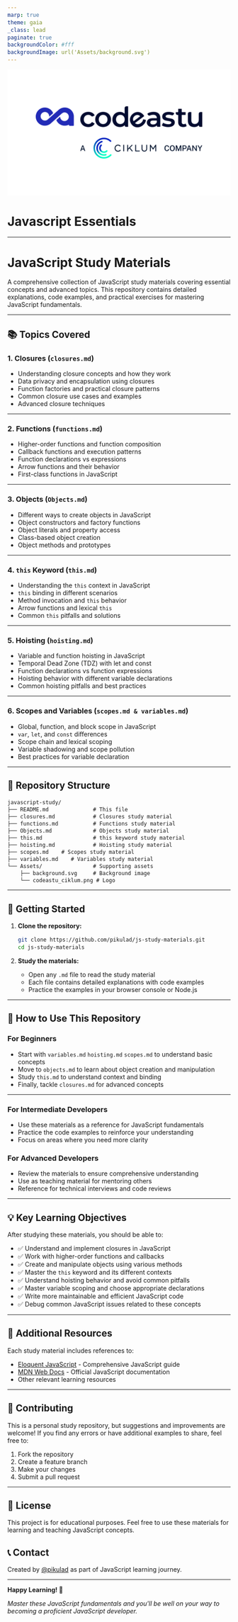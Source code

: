 ```yaml
---
marp: true
theme: gaia
_class: lead
paginate: true
backgroundColor: #fff
backgroundImage: url('Assets/background.svg')
---
```


![bg left:40% 80%](Assets/codeastu_ciklum.png)

# **Javascript Essentials**

---
# JavaScript Study Materials

A comprehensive collection of JavaScript study materials covering essential concepts and advanced topics. This repository contains detailed explanations, code examples, and practical exercises for mastering JavaScript fundamentals.

---

## 📚 Topics Covered

### 1. **Closures** (`closures.md`)
- Understanding closure concepts and how they work
- Data privacy and encapsulation using closures
- Function factories and practical closure patterns
- Common closure use cases and examples
- Advanced closure techniques
---
### 2. **Functions** (`functions.md`)
- Higher-order functions and function composition
- Callback functions and execution patterns
- Function declarations vs expressions
- Arrow functions and their behavior
- First-class functions in JavaScript
---
### 3. **Objects** (`Objects.md`)
- Different ways to create objects in JavaScript
- Object constructors and factory functions
- Object literals and property access
- Class-based object creation
- Object methods and prototypes
---
### 4. **`this` Keyword** (`this.md`)
- Understanding the `this` context in JavaScript
- `this` binding in different scenarios
- Method invocation and `this` behavior
- Arrow functions and lexical `this`
- Common `this` pitfalls and solutions
---
### 5. **Hoisting** (`hoisting.md`)
- Variable and function hoisting in JavaScript
- Temporal Dead Zone (TDZ) with let and const
- Function declarations vs function expressions
- Hoisting behavior with different variable declarations
- Common hoisting pitfalls and best practices
---
### 6. **Scopes and Variables** (`scopes.md & variables.md`)
- Global, function, and block scope in JavaScript
- `var`, `let`, and `const` differences
- Scope chain and lexical scoping
- Variable shadowing and scope pollution
- Best practices for variable declaration
---
## 📁 Repository Structure

```
javascript-study/
├── README.md              # This file
├── closures.md            # Closures study material
├── functions.md           # Functions study material
├── Objects.md             # Objects study material
├── this.md                # this keyword study material
├── hoisting.md            # Hoisting study material
├── scopes.md    # Scopes study material
├── variables.md    # Variables study material
└── Assets/                # Supporting assets
    ├── background.svg     # Background image
    └── codeastu_ciklum.png # Logo
```
---
## 🚀 Getting Started

1. **Clone the repository:**
   ```bash
   git clone https://github.com/pikulad/js-study-materials.git
   cd js-study-materials
   ```

2. **Study the materials:**
   - Open any `.md` file to read the study material
   - Each file contains detailed explanations with code examples
   - Practice the examples in your browser console or Node.js
---
## 📖 How to Use This Repository

### For Beginners
- Start with `variables.md` `hoisting.md` `scopes.md` to understand basic concepts
- Move to `objects.md` to learn about object creation and manipulation
- Study `this.md` to understand context and binding
- Finally, tackle `closures.md` for advanced concepts
---
### For Intermediate Developers
- Use these materials as a reference for JavaScript fundamentals
- Practice the code examples to reinforce your understanding
- Focus on areas where you need more clarity

### For Advanced Developers
- Review the materials to ensure comprehensive understanding
- Use as teaching material for mentoring others
- Reference for technical interviews and code reviews
---
## 💡 Key Learning Objectives

After studying these materials, you should be able to:

- ✅ Understand and implement closures in JavaScript
- ✅ Work with higher-order functions and callbacks
- ✅ Create and manipulate objects using various methods
- ✅ Master the `this` keyword and its different contexts
- ✅ Understand hoisting behavior and avoid common pitfalls
- ✅ Master variable scoping and choose appropriate declarations
- ✅ Write more maintainable and efficient JavaScript code
- ✅ Debug common JavaScript issues related to these concepts
---
## 🔗 Additional Resources

Each study material includes references to:
- [Eloquent JavaScript](https://eloquentjavascript.net/) - Comprehensive JavaScript guide
- [MDN Web Docs](https://developer.mozilla.org/en-US/docs/Web/JavaScript) - Official JavaScript documentation
- Other relevant learning resources
---
## 🤝 Contributing

This is a personal study repository, but suggestions and improvements are welcome! If you find any errors or have additional examples to share, feel free to:

1. Fork the repository
2. Create a feature branch
3. Make your changes
4. Submit a pull request
---
## 📝 License

This project is for educational purposes. Feel free to use these materials for learning and teaching JavaScript concepts.

## 📞 Contact

Created by [@pikulad](https://github.com/pikulad) as part of JavaScript learning journey.

---

**Happy Learning! 🎉**

*Master these JavaScript fundamentals and you'll be well on your way to becoming a proficient JavaScript developer.*
